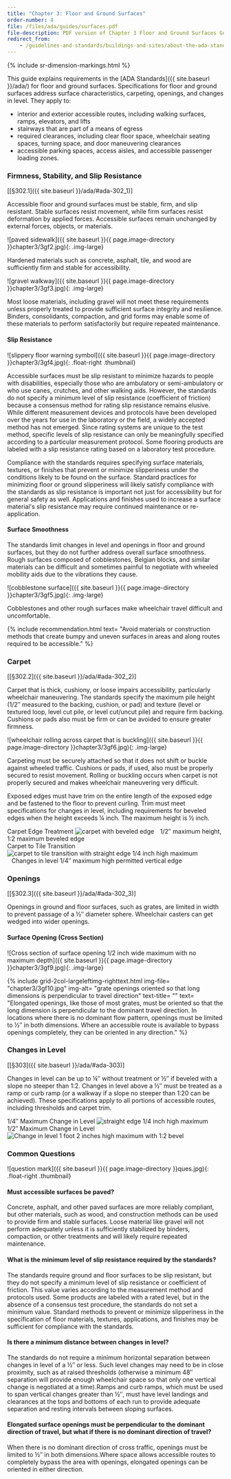 ```yaml
---
title: "Chapter 3: Floor and Ground Surfaces"
order-number: 4
file: /files/ada/guides/surfaces.pdf
file-description: PDF version of Chapter 3 Floor and Ground Surfaces Guide
redirect_from: 
    - /guidelines-and-standards/buildings-and-sites/about-the-ada-standards/guide-to-the-ada-standards/chapter-3-floor-and-ground-surfaces/
---
```

{% include sr-dimension-markings.html %}

This guide explains requirements in the [ADA
Standards]({{ site.baseurl }}/ada/) for floor and ground
surfaces. Specifications for floor and ground surfaces address surface
characteristics, carpeting, openings, and changes in level. They apply
to:

- interior and exterior accessible routes, including walking surfaces,
    ramps, elevators, and lifts
- stairways that are part of a means of egress
- required clearances, including clear floor space, wheelchair seating
    spaces, turning space, and door maneuvering clearances
- accessible parking spaces, access aisles, and accessible passenger
    loading zones.

### Firmness, Stability, and Slip Resistance

[[§302.1]({{ site.baseurl }}/ada/#ada-302_1)]

Accessible floor and ground surfaces must be stable, firm, and slip
resistant. Stable surfaces resist movement, while firm surfaces resist
deformation by applied forces. Accessible surfaces remain unchanged by
external forces, objects, or materials.

![paved sidewalk]({{ site.baseurl }}{{ page.image-directory }}chapter3/3gf2.jpg){: .img-large}
<div class="img-large-caption">Hardened materials such as concrete, asphalt, tile, and wood are sufficiently firm and stable for accessibility.</div>

![gravel walkway]({{ site.baseurl }}{{ page.image-directory }}chapter3/3gf3.jpg){: .img-large}
<div class="img-large-caption">Most loose materials, including gravel will not meet these requirements unless properly treated to provide sufficient surface integrity and resilience. Binders, consolidants, compaction, and grid forms may enable some of these materials to perform satisfactorily but require repeated maintenance.</div>

#### Slip Resistance

![slippery floor warning
symbol]({{ site.baseurl }}{{ page.image-directory }}chapter3/3gf4.jpg){: .float-right .thumbnail}

Accessible surfaces must be slip resistant to minimize
hazards to people with disabilities, especially those who are ambulatory
or semi-ambulatory or who use canes, crutches, and other walking aids. However, the standards do not specify a minimum level of slip resistance
(coefficient of friction) because a consensus method for rating slip
resistance remains elusive. While different measurement devices and
protocols have been developed over the years for use in the laboratory
or the field, a widely accepted method has not emerged. Since rating
systems are unique to the test method, specific levels of slip
resistance can only be meaningfully specified according to a particular
measurement protocol. Some flooring products are labeled with a slip
resistance rating based on a laboratory test procedure.

Compliance with the standards requires specifying surface materials,
textures, or finishes that prevent or minimize slipperiness under the
conditions likely to be found on the surface. Standard practices for
minimizing floor or ground slipperiness will likely satisfy compliance
with the standards as slip resistance is important not just for
accessibility but for general safety as well. Applications and finishes
used to increase a surface material's slip resistance may require
continued maintenance or re-application.

#### Surface Smoothness

The standards limit changes in level and openings in floor and ground
surfaces, but they do not further address overall surface smoothness. Rough surfaces composed of cobblestones, Belgian blocks, and similar
materials can be difficult and sometimes painful to negotiate with
wheeled mobility aids due to the vibrations they cause.

![cobblestone surface]({{ site.baseurl }}{{ page.image-directory }}chapter3/3gf5.jpg){: .img-large}
<div class="img-large-caption">Cobblestones and other rough surfaces make wheelchair travel difficult and uncomfortable.</div>

{% include recommendation.html
text= "Avoid materials or construction methods that create bumpy and uneven surfaces in areas and along routes required to be accessible."
%}

### Carpet

[[§302.2]({{ site.baseurl }}/ada/#ada-302_2)]

Carpet that is thick, cushiony, or loose impairs accessibility,
particularly wheelchair maneuvering. The standards specify the maximum
pile height (1/2&Prime; measured to the backing, cushion, or pad) and texture
(level or textured loop, level cut pile, or level cut/uncut pile) and
require firm backing. Cushions or pads also must be firm or can be
avoided to ensure greater firmness.

![wheelchair rolling across carpet that is buckling]({{ site.baseurl }}{{ page.image-directory }}chapter3/3gf6.jpg){: .img-large}
<div class="img-large-caption">Carpeting must be securely attached so that it does not shift or buckle against wheeled traffic. Cushions or pads, if used, also must be properly secured to resist movement. Rolling or buckling occurs when carpet is not properly secured and makes wheelchair maneuvering very difficult.</div>

Exposed edges must have trim on the entire length of the exposed edge
and be fastened to the floor to prevent curling. Trim must meet
specifications for changes in level, including requirements for beveled
edges when the height exceeds ¼ inch. The maximum height is ½ inch.

<div class="grid-container">
  <div class="grid-row">
    <div class="tablet:grid-col">
      <span class="grid-line bold">Carpet Edge Treatment</span>
      <img class="img-full" src="{{ site.baseurl }}{{ page.image-directory }}chapter3/3gf7.jpg" alt="carpet with beveled edge">
      <span class="grid-line text-italic" style="padding: 10px;">1/2&Prime; maximum height, 1:2 maximum beveled edge</span>
    </div>
    <div class="tablet:grid-col">
      <span class="grid-line bold">Carpet to Tile Transition</span>
      <img class="img-full" src="{{ site.baseurl }}{{ page.image-directory }}chapter3/3gf8.jpg" alt="carpet to tile transition with straight edge 1/4 inch high maximum">
      <span class="grid-line text-italic" style="padding: 10px;">	Changes in level 1/4&Prime; maximum high permitted vertical edge</span>
    </div>
  </div>
</div>

### Openings

[[§302.3]({{ site.baseurl }}/ada/#ada-302_3)]

Openings in ground and floor surfaces, such as grates, are limited in
width to prevent passage of a ½&Prime; diameter sphere. Wheelchair casters
can get wedged into wider openings.

#### Surface Opening (Cross Section)

![Cross section of surface opening 1/2 inch wide maximum with no maximum depth]({{ site.baseurl }}{{ page.image-directory }}chapter3/3gf9.jpg){: .img-large}

{% include grid-2col-largeleftimg-righttext.html
img-file= "chapter3/3gf10.jpg"
img-alt= "grate openings oriented so that long dimensions is perpendicular to travel direction"
text-title= ""
text= "Elongated openings, like those of most grates, must be oriented so that the long dimension is perpendicular to the dominant travel direction.  In locations where there is no dominant flow pattern, openings must be limited to ½&Prime; in both dimensions.  Where an accessible route is available to bypass openings completely, they can be oriented in any direction."
%}

### Changes in Level

[[§303]({{ site.baseurl }}/ada/#ada-303)]

Changes in level can be up to ¼&Prime; without treatment or ½&Prime; if beveled with
a slope no steeper than 1:2. Changes in level above a ½&Prime; must be
treated as a ramp or curb ramp (or a walkway if a slope no steeper than
1:20 can be achieved). These specifications apply to all portions of
accessible routes, including thresholds and carpet trim.

<div class="grid-container">
  <div class="grid-row">
    <div class="tablet:grid-col">
      <span class="grid-line bold">1/4&Prime; Maximum Change in Level</span>
      <img class="img-full" src="{{ site.baseurl }}{{ page.image-directory }}chapter3/3gf11.jpg" alt="straight edge 1/4 inch high maximum">
    </div>
    <div class="tablet:grid-col">
      <span class="grid-line bold">1/2&Prime; Maximum Change in Level</span>
      <img class="img-full" src="{{ site.baseurl }}{{ page.image-directory }}chapter3/3gf12.jpg" alt="Change in level 1 foot 2 inches high maximum with 1:2 bevel">
    </div>
  </div>
</div>

### Common Questions

![question mark]({{ site.baseurl }}{{ page.image-directory }}ques.jpg){: .float-right .thumbnail}

#### Must accessible surfaces be paved?

Concrete, asphalt, and other paved surfaces are more reliably compliant,
but other materials, such as wood, and construction methods can be used
to provide firm and stable surfaces. Loose material like gravel will
not perform adequately unless it is sufficiently stabilized by binders,
compaction, or other treatments and will likely require repeated
maintenance.

#### What is the minimum level of slip resistance required by the standards?

The standards require ground and floor surfaces to be slip resistant,
but they do not specify a minimum level of slip resistance or
coefficient of friction. This value varies according to the measurement
method and protocols used. Some products are labeled with a rated
level, but in the absence of a consensus test procedure, the standards
do not set a minimum value. Standard methods to prevent or minimize
slipperiness in the specification of floor materials, textures,
applications, and finishes may be sufficient for compliance with the
standards.

#### Is there a minimum distance between changes in level?

The standards do not require a minimum horizontal separation between
changes in level of a ½&Prime; or less. Such level changes may need to be in
close proximity, such as at raised thresholds (otherwise a minimum 48&Prime;
separation will provide enough wheelchair space so that only one
vertical change is negotiated at a time).Ramps and curb ramps, which
must be used to span vertical changes greater than ½&Prime;, must have level
landings and clearances at the tops and bottoms of each run to provide
adequate separation and resting intervals between sloping surfaces.

#### Elongated surface openings must be perpendicular to the dominant direction of travel, but what if there is no dominant direction of travel?

When there is no dominant direction of cross traffic, openings must be
limited to ½&Prime; in both dimensions.Where space allows accessible routes
to completely bypass the area with openings, elongated openings can be
oriented in either direction.
